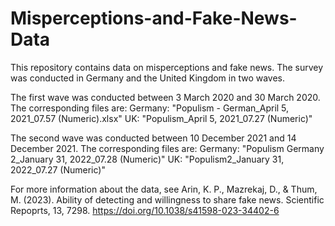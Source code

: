 # Misperceptions-and-Fake-News-Data

This repository contains data on misperceptions and fake news.
The survey was conducted in Germany and the United Kingdom in two waves.

The first wave was conducted between 3 March 2020 and 30 March 2020.
The corresponding files are:
Germany: "Populism - German_April 5, 2021_07.57 (Numeric).xlsx"
UK: "Populism_April 5, 2021_07.27 (Numeric)"

The second wave was conducted between 10 December 2021 and 14 December 2021.
The corresponding files are:
Germany: "Populism Germany 2_January 31, 2022_07.28 (Numeric)"
UK: "Populism2_January 31, 2022_07.27 (Numeric)"

For more information about the data, see 
Arin, K. P., Mazrekaj, D., & Thum, M. (2023). Ability of detecting and willingness to share fake news. Scientific Repoprts, 13, 7298. 
https://doi.org/10.1038/s41598-023-34402-6
